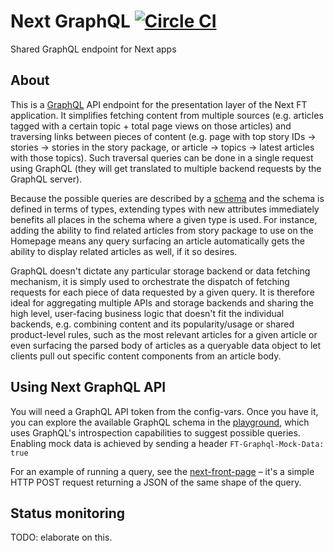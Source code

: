 # Next GraphQL [![Circle CI](https://circleci.com/gh/Financial-Times/next-graphql-api.svg?style=svg)](https://circleci.com/gh/Financial-Times/next-graphql-api)

Shared GraphQL endpoint for Next apps

## About

This is a [GraphQL](http://facebook.github.io/graphql/) API endpoint
for the presentation layer of the Next FT application. It simplifies fetching content
from multiple sources (e.g. articles tagged with a certain topic + total page views on
those articles) and traversing links between pieces of content
(e.g. page with top story IDs -> stories -> stories in the story package,
or article -> topics -> latest articles with those topics). Such traversal queries
can be done in a single request using GraphQL (they will get translated to multiple
backend requests by the GraphQL server).

Because the possible queries are described by a [schema](http://next-graphql-api.ft.com/schema) and the schema is defined
in terms of types, extending types with new attributes immediately benefits all places
in the schema where a given type is used. For instance, adding the ability to find
related articles from story package to use on the Homepage means any query surfacing
an article automatically gets the ability to display related articles as well,
if it so desires.

GraphQL doesn't dictate any particular storage backend or data fetching mechanism,
it is simply used to orchestrate the dispatch of fetching requests for each piece of
data requested by a given query. It is therefore ideal for aggregating multiple APIs
and storage backends and sharing the high level, user-facing business logic that
doesn't fit the individual backends, e.g. combining content and its popularity/usage or
shared product-level rules, such as the most relevant articles for a given article or
even surfacing the parsed body of articles as a queryable data object to let clients
pull out specific content components from an article body.

## Using Next GraphQL API

You will need a GraphQL API token from the config-vars. Once you have it, you can
explore the available GraphQL schema in the [playground](http://next-graphql-api.ft.com/playground),
which uses GraphQL's introspection capabilities to suggest possible queries. Enabling mock data is achieved by sending a header `FT-Graphql-Mock-Data: true`

For an example of running a query, see the [next-front-page](http://github.com/Financial-Times/next-front-page)
– it's a simple HTTP POST request returning a JSON of the same shape of the query.

## Status monitoring

TODO: elaborate on this.
